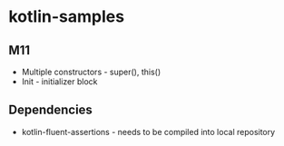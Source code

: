 # kotlin-samples

## M11
* Multiple constructors - super(), this()
* Init - initializer block

## Dependencies
* kotlin-fluent-assertions - needs to be compiled into local repository
